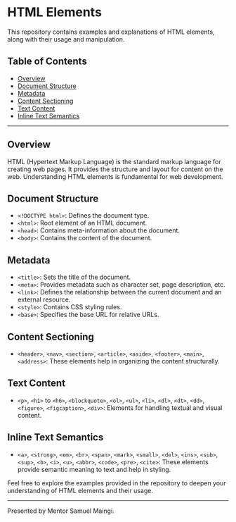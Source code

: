 # HTML Elements

This repository contains examples and explanations of HTML elements, along with their usage and manipulation.

## Table of Contents
- [Overview](#overview)
- [Document Structure](#document-structure)
- [Metadata](#metadata)
- [Content Sectioning](#content-sectioning)
- [Text Content](#text-content)
- [Inline Text Semantics](#inline-text-semantics)

---

## Overview
HTML (Hypertext Markup Language) is the standard markup language for creating web pages. It provides the structure and layout for content on the web. Understanding HTML elements is fundamental for web development.

## Document Structure
- `<!DOCTYPE html>`: Defines the document type.
- `<html>`: Root element of an HTML document.
- `<head>`: Contains meta-information about the document.
- `<body>`: Contains the content of the document.

## Metadata
- `<title>`: Sets the title of the document.
- `<meta>`: Provides metadata such as character set, page description, etc.
- `<link>`: Defines the relationship between the current document and an external resource.
- `<style>`: Contains CSS styling rules.
- `<base>`: Specifies the base URL for relative URLs.

## Content Sectioning
- `<header>`, `<nav>`, `<section>`, `<article>`, `<aside>`, `<footer>`, `<main>`, `<address>`: These elements help in organizing the content structurally.

## Text Content
- `<p>`, `<h1>` to `<h6>`, `<blockquote>`, `<ol>`, `<ul>`, `<li>`, `<dl>`, `<dt>`, `<dd>`, `<figure>`, `<figcaption>`, `<div>`: Elements for handling textual and visual content.

## Inline Text Semantics
- `<a>`, `<strong>`, `<em>`, `<br>`, `<span>`, `<mark>`, `<small>`, `<del>`, `<ins>`, `<sub>`, `<sup>`, `<b>`, `<i>`, `<u>`, `<abbr>`, `<code>`, `<pre>`, `<cite>`: These elements provide semantic meaning to text and help in styling.

Feel free to explore the examples provided in the repository to deepen your understanding of HTML elements and their usage.

---

Presented by Mentor Samuel Maingi.
